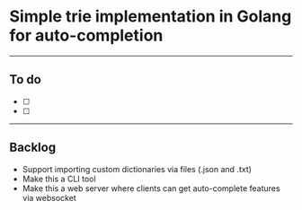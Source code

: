 # Simple trie implementation in Golang for auto-completion

---

## To do

- [ ]
- [ ]

---

## Backlog

- Support importing custom dictionaries via files (.json and .txt)
- Make this a CLI tool
- Make this a web server where clients can get auto-complete features via websocket
